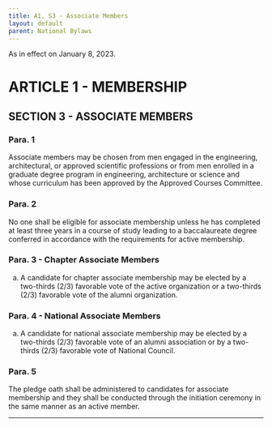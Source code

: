 ```yaml
---
title: A1, S3 - Associate Members
layout: default
parent: National Bylaws
---
```


<style type="text/css">
    ol { list-style-type: lower-alpha; }
    ol ol { list-style-type: lower-roman; } 
</style>

As in effect on January 8, 2023.

# ARTICLE 1 - MEMBERSHIP

## SECTION 3 - ASSOCIATE MEMBERS

### Para. 1

Associate members may be chosen from men engaged in the
engineering, architectural, or approved scientific professions or
from men enrolled in a graduate degree program in engineering,
architecture or science and whose curriculum has been approved by the Approved Courses Committee.

### Para. 2

No one shall be eligible for associate membership unless he has
completed at least three years in a course of study leading to a
baccalaureate degree conferred in accordance with the
requirements for active membership.

### Para. 3 - Chapter Associate Members

<ol type="a">
<li>A candidate for chapter associate membership may be elected by a two-thirds (2/3) favorable vote of the active organization or a two-thirds (2/3) favorable vote of the alumni organization.
</li>
</ol>

### Para. 4 - National Associate Members

<ol type="a">
<li>A candidate for national associate membership may be elected by a two-thirds (2/3) favorable vote of an alumni association or by a two-thirds (2/3) favorable vote of National Council.
</li>
</ol>

### Para. 5

The pledge oath shall be administered to candidates for associate
membership and they shall be conducted through the initiation
ceremony in the same manner as an active member.

----
